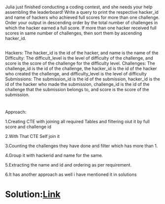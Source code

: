#
Julia just finished conducting a coding contest, and she needs your help assembling the leaderboard! Write a query to print the respective hacker_id and name of hackers who achieved full scores for more than one challenge. Order your output in descending order by the total number of challenges in which the hacker earned a full score. If more than one hacker received full scores in same number of challenges, then sort them by ascending hacker_id.

##
Hackers: The hacker_id is the id of the hacker, and name is the name of the
Difficulty: The difficult_level is the level of difficulty of the challenge, and score is the score of the challenge for the difficulty level.
Challenges: The challenge_id is the id of the challenge, the hacker_id is the id of the hacker who created the challenge, and difficulty_level is the level of difficulty
Submissions: The submission_id is the id of the submission, hacker_id is the id of the hacker who made the submission, challenge_id is the id of the challenge that the submission belongs to, and score is the score of the submission.

#
Approach:

1.Creating CTE with joining all required Tables and filtering oiut it by full score and challenge id

2.With That CTE Self join it 

3.Counting the challenges they have done and filter which has more than 1.

4.Group it with hackerid and name for the same.

5.Extracting the name and id and ordering as per requirement.

6.It has another approach as well i have mentioned it in solutions

Solution:[Link]()
========================================
